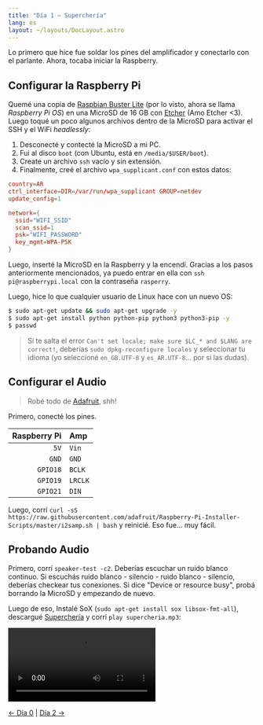 ```yaml
---
title: "Día 1 — Superchería"
lang: es
layout: ~/layouts/DocLayout.astro
---
```


Lo primero que hice fue soldar los pines del amplificador y conectarlo con el parlante. Ahora, tocaba iniciar la Raspberry.

## Configurar la Raspberry Pi

Quemé una copia de [Raspbian Buster Lite](https://www.raspberrypi.org/downloads/raspberry-pi-os/) (por lo visto, ahora se llama _Raspberry Pi OS_) en una MicroSD de 16 GB con [Etcher](https://www.balena.io/etcher/) (Amo Etcher <3). Luego toqué un poco algunos archivos dentro de la MicroSD para activar el SSH y el WiFi _headlessly_:

1. Desconecté y contecté la MicroSD a mi PC.
2. Fui al disco `boot` (con Ubuntu, está en `/media/$USER/boot`).
3. Create un archivo `ssh` vacío y sin extensión.
4. Finalmente, creé el archivo `wpa_supplicant.conf` con estos datos:

```ini:wpa_supplicant.conf
country=AR
ctrl_interface=DIR=/var/run/wpa_supplicant GROUP=netdev
update_config=1

network={
  ssid="WIFI_SSID"
  scan_ssid=1
  psk="WIFI_PASSWORD"
  key_mgmt=WPA-PSK
}
```

Luego, inserté la MicroSD en la Raspberry y la encendí. Gracias a los pasos anteriormente mencionados, ya puedo entrar en ella con `ssh pi@raspberrypi.local` con la contraseña `rasperry`.

Luego, hice lo que cualquier usuario de Linux hace con un nuevo OS:

```bash
$ sudo apt-get update && sudo apt-get upgrade -y
$ sudo apt-get install python python-pip python3 python3-pip -y
$ passwd
```

> Si te salta el error `Can't set locale; make sure $LC_* and $LANG are correct!`, deberías `sudo dpkg-reconfigure locales` y seleccionar tu idioma (yo seleccioné `en_GB.UTF-8` y `es_AR.UTF-8`... por si las dudas).

## Configurar el Audio

> Robé todo de [Adafruit](https://learn.adafruit.com/adafruit-max98357-i2s-class-d-mono-amp/overview), shh!

Primero, conecté los pines.

| Raspberry Pi | Amp     |
| -----------: | :------ |
|         `5V` | `Vin`   |
|        `GND` | `GND`   |
|     `GPIO18` | `BCLK`  |
|     `GPIO19` | `LRCLK` |
|     `GPIO21` | `DIN`   |

Luego, corrí `curl -sS https://raw.githubusercontent.com/adafruit/Raspberry-Pi-Installer-Scripts/master/i2samp.sh | bash` y reinicié. Eso fue... muy fácil.

## Probando Audio

Primero, corrí `speaker-test -c2`. Deberías escuchar un ruido blanco continuo. Si escuchás ruido blanco - silencio - ruido blanco - silencio, deberías checkear tus conexiones. Si dice "Device or resource busy", probá borrando la MicroSD y empezando de nuevo.

Luego de eso, Instalé SoX (`sudo apt-get install sox libsox-fmt-all`), descargué [Superchería](https://www.youtube.com/watch?v=bA3ePHU00KY) y corrí `play supercheria.mp3`:

![Se la dedico a Vitale por ayudarme con el amplificador](/videos/the-cloc/supercheria.mp4)

[&larr; Día 0](../dia-0/) | [Día 2 &rarr;](../dia-2/)
